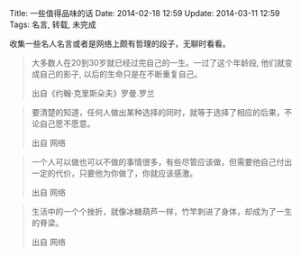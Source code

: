 Title: 一些值得品味的话
Date: 2014-02-18 12:59
Update: 2014-03-11 12:59
Tags: 名言, 转载, 未完成

收集一些名人名言或者是网络上颇有哲理的段子，无聊时看看。

> 大多数人在20到30岁就已经过完自己的一生。一过了这个年龄段, 他们就变成自己的影子, 以后的生命只是在不断重复自己。
> <footer class="text-right">出自《约翰·克里斯朵夫》罗曼.罗兰</footer>

> 要清楚的知道，任何人做出某种选择的同时，就等于选择了相应的后果，不论自己愿不愿意。
> <footer class="text-right">出自 网络</footer>

> 一个人可以做也可以不做的事情很多，有些尽管应该做，但需要他自己付出一定的代价，只要他为你做了，你就应该感激。
> <footer class="text-right">出自 网络</footer>

> 生活中的一个个挫折，就像冰糖葫芦一样，竹竿刺进了身体，却成为了一生的脊梁。
> <footer class="text-right">出自 网络</footer>
